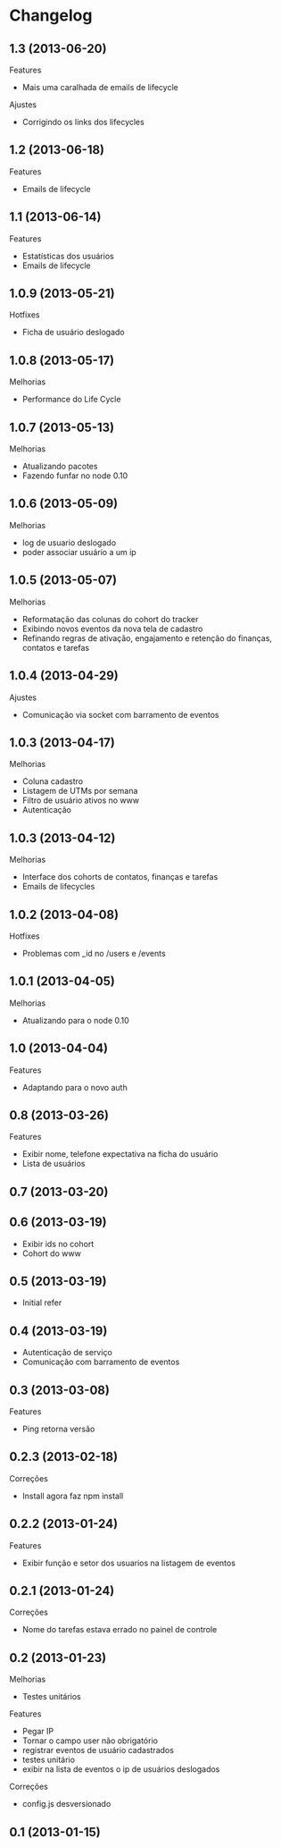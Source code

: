 Changelog
=========

## 1.3 (2013-06-20)

Features
- Mais uma caralhada de emails de lifecycle

Ajustes
- Corrigindo os links dos lifecycles

## 1.2 (2013-06-18)

Features
- Emails de lifecycle

## 1.1 (2013-06-14)

Features
- Estatísticas dos usuários
- Emails de lifecycle

## 1.0.9 (2013-05-21)

Hotfixes
- Ficha de usuário deslogado

## 1.0.8 (2013-05-17)

Melhorias
- Performance do Life Cycle

## 1.0.7 (2013-05-13)

Melhorias
- Atualizando pacotes
- Fazendo funfar no node 0.10

## 1.0.6 (2013-05-09)

Melhorias
- log de usuario deslogado
- poder associar usuário a um ip

## 1.0.5 (2013-05-07)

Melhorias
- Reformatação das colunas do cohort do tracker
- Exibindo novos eventos da nova tela de cadastro
- Refinando regras de ativação, engajamento e retenção do finanças, contatos e tarefas

## 1.0.4 (2013-04-29)

Ajustes
- Comunicação via socket com barramento de eventos

## 1.0.3 (2013-04-17)

Melhorias
- Coluna cadastro
- Listagem de UTMs por semana
- Filtro de usuário ativos no www
- Autenticação

## 1.0.3 (2013-04-12)

Melhorias
- Interface dos cohorts de contatos, finanças e tarefas
- Emails de lifecycles

## 1.0.2 (2013-04-08)

Hotfixes
- Problemas com _id no /users e /events

## 1.0.1 (2013-04-05)

Melhorias
- Atualizando para o node 0.10

## 1.0 (2013-04-04)

Features
- Adaptando para o novo auth

## 0.8 (2013-03-26)

Features
- Exibir nome, telefone expectativa na ficha do usuário
- Lista de usuários

## 0.7 (2013-03-20)

## 0.6 (2013-03-19)
- Exibir ids no cohort
- Cohort do www

## 0.5 (2013-03-19)
- Initial refer

## 0.4 (2013-03-19)
- Autenticação de serviço
- Comunicação com barramento de eventos

## 0.3 (2013-03-08)

Features
- Ping retorna versão

## 0.2.3 (2013-02-18)

Correções
- Install agora faz npm install

## 0.2.2 (2013-01-24)

Features
- Exibir função e setor dos usuarios na listagem de eventos

## 0.2.1 (2013-01-24)

Correções
- Nome do tarefas estava errado no painel de controle

## 0.2 (2013-01-23)

Melhorias
- Testes unitários

Features
- Pegar IP
- Tornar o campo user não obrigatório
- registrar eventos de usuário cadastrados
- testes unitário
- exibir na lista de eventos o ip de usuários deslogados

Correções
- config.js desversionado

## 0.1 (2013-01-15)
